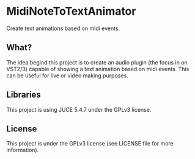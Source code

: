 # MidiNoteToTextAnimator
 Create text animations based on midi events. 
 
## What?
The idea begind this project is to create an audio plugin (the focus in on VST2/3) capable of showing a text animation based on midi events. This can be useful for live or video making purposes.
 
## Libraries
This project is using JUCE 5.4.7 under the GPLv3 license.

## License
This project is under the GPLv3 license (see LICENSE file for more information).
